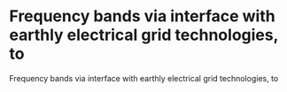# Frequency bands via interface with earthly electrical grid technologies, to

Frequency bands via interface with earthly electrical grid technologies, to